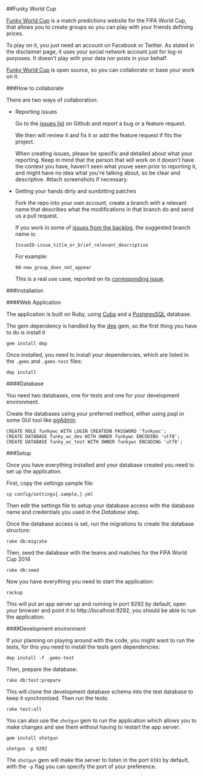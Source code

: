 ##Funky World Cup

[Funky World Cup](http://funkyworldcup.com) is a match predictions website for the FIFA World Cup, that allows you to create groups so you can play with your friends defining prices.

To play on it, you just need an account on Facebook or Twitter. As stated in the disclaimer page, it uses your social network account just for log-in purposes. It doesn't play with your data nor posts in your behalf.

[Funky World Cup](http://funkyworlcup.com) is open source, so you can collaborate or base your work on it.


###How to collaborate

There are two ways of collaboration:

* Reporting issues

  Go to the [issues list](https://github.com/threefunkymonkeys/funky-world-cup/issues?milestone=2&page=1&state=open) on Github and report a bug or a feature request.

  We then will review it and fix it or add the feature request if fits the project.

  When creating issues, please be specific and detailed about what your reporting. Keep in mind that the person that will work on it doesn't have the context you have, haven't seen what youve seen prior to reporting it, and might have no idea what you're talking about, so be clear and descriptive. Attach screenshots if necessary.

* Getting your hands dirty and sumbitting patches

  Fork the repo into your own account, create a branch with a relevant name that describes what the modifications in that branch do and send us a pull request.

  If you work in some of [issues from the backlog](https://github.com/threefunkymonkeys/funky-world-cup/issues?milestone=2&state=open), the suggested branch name is:

  ```
  IssueID-issue_title_or_brief_relevant_description
  ```

  For example:

  ```
  98-new_group_does_not_appear
  ```

  This is a real use case, reported on its [corresponding issue](https://github.com/threefunkymonkeys/funky-world-cup/issues/98).


###Installation

####Web Application

The application is built on Ruby, using [Cuba](http://www.cuba.is) and a [PostgresSQL](http://postgresql.org) database.

The gem dependency is handled by the [dep](http://rubygems.org/gems/dep) gem, so the first thing you have to do is install it

```
gem install dep
```

Once installed, you need to install your dependencies, which are listed in the `.gems` and `.gems-test` files:

```
dep install
```

####Database

You need two databases, one for tests and one for your development environment.

Create the databases using your preferred method, either using psql or some GUI tool like [pgAdmin](http://www.pgadmin.org)

```
CREATE ROLE funkywc WITH LOGIN CREATEDB PASSWORD 'funkywc';
CREATE DATABASE funky_wc_dev WITH OWNER funkywc ENCODING 'utf8';
CREATE DATABASE funky_wc_test WITH OWNER funkywc ENCODING 'utf8';
```

###Setup

Once you have everything installed and your database created you need to set up the application.

First, copy the settings sample file:

```
cp config/settings{.sample,}.yml
```

Then edit the settings file to setup your database access with the database name and credentials you used in the *Database* step.

Once the database access is set, run the migrations to create the database structure:

```
rake db:migrate
```

Then, seed the database with the teams and matches for the FIFA World Cup 2014

```
rake db:seed
```

Now you have everything you need to start the application:

```
rackup
```

This will put an app server up and running in port 9292 by default, open your browser and point it to http://localhost:9292, you should be able to run the application.

####Development environment

If your planning on playing around with the code, you might want to run the tests, for this you need to install the tests gem dependencies:

```
dep install -f .gems-test
```

Then, prepare the database:

```
rake db:test:prepare
```

This will clone the development database schema into the test database to keep it synchronized. Then run the tests:

```
rake test:all
```

You can also use the `shotgun` gem to run the application which allows you to make changes and see them without having to restart the app server:

```
gem install shotgun

shotgun -p 9292
```

The `shotgun` gem will make the server to listen in the port `9393` by default, with the `-p` flag you can specify the port of your preference.
